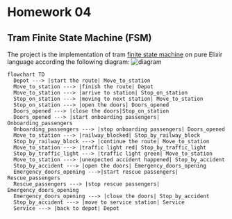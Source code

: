 # Homework 04

## Tram Finite State Machine (FSM)

The project is the implementation of tram [finite state machine](https://en.wikipedia.org/wiki/Finite-state_machine) on pure Elixir language according the following diagram:
![diagram](https://www.mermaidchart.com/raw/41c0536c-7c33-422c-a270-5e2faf5096cc?theme=light&version=v0.1&format=svg)

```renderAs=mermaid
flowchart TD
  Depot ---> |start the route| Move_to_station
  Move_to_station ---> |finish the route| Depot
  Move_to_station ---> |arrive to station| Stop_on_station
  Stop_on_station ---> |moving to next station| Move_to_station
  Stop_on_station ---> |open the doors| Doors_opened
  Doors_opened ---> |close the doors|Stop_on_station
  Doors_opened ---> |start onboarding passengers| Onboarding_passengers
  Onboarding_passengers ---> |stop onboarding passengers| Doors_opened
  Move_to_station ---> |railway_blocked| Stop_by_railway_block
  Stop_by_railway_block ---> |continue the route| Move_to_station
  Move_to_station ---> |traffic light red| Stop_by_traffic_light
  Stop_by_traffic_light ---> |traffic light green| Move_to_station
  Move_to_station ---> |unexpected accident happened| Stop_by_accident
  Stop_by_accident ---> |open the doors| Emergency_doors_opening
  Emergency_doors_opening --->|start rescue passengers| Rescue_passengers
  Rescue_passengers ---> |stop rescue passengers| Emergency_doors_opening
  Emergency_doors_opening ---> |close the doors| Stop_by_accident
  Stop_by_accident ---> |move to service station| Service
  Service ---> |back to depot| Depot
```
